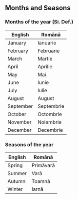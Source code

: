 ## Months and Seasons

### Months of the year (Si. Def.)
|English|Română|
|-|-|
|January|Ianuarie|
|February|Februarie
|March|Martie|
|April|Aprilie|
|May|Mai|
|June|Iunie
|July|Iulie
|August|August
|September|Septembrie|
|October|Octombrie
|November|Noiembrie
|December|Decembrie|

### Seasons of the year
|English|Română|
|-|-|
|Spring|Primăvară|
|Summer|Vară|
|Autumn|Toamnă|
|Winter|Iarnă|
